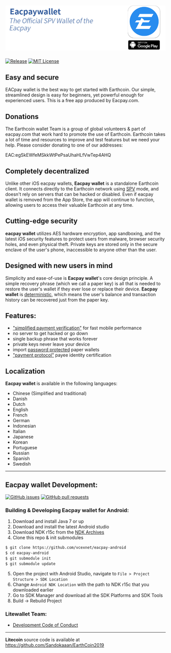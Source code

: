 [![Eacpay wallet](/images/header-android.png)](https://play.google.com/store/apps/details?id=com.loafwallet&hl=en_US)
======================
[![Release](https://img.shields.io/github/v/release/litecoin-foundation/loafwallet-android?style=plastic)](https://img.shields.io/github/v/release/litecoin-foundation/loafwallet-android) 
[![MIT License](https://img.shields.io/github/license/litecoin-foundation/loafwallet-android?style=plastic)](https://img.shields.io/github/license/litecoin-foundation/loafwallet-android?style=plastic)

## Easy and secure
EACpay wallet is the best way to get started with Earthcoin. Our simple, streamlined design is easy for beginners, yet powerful enough for experienced users. This is a free app produced by Eacpay.com.
 
## Donations
The Earthcoin wallet Team is a group of global volunteers & part of eacpay.com that work hard to promote the use of Earthcoin. Earthcoin takes a lot of time and resources to improve and test features but we need your help.  Please consider donating to one of our addresses:

EAC:egSkEWfeMSkkWtPePsaUhaHLfVwTep4AHQ

## Completely decentralized

Unlike other iOS eacpay wallets, **Eacpay wallet** is a standalone Earthcoin client. It connects directly to the Earthcoin network using [SPV](https://en.bitcoin.it/wiki/Thin_Client_Security#Header-Only_Clients) mode, and doesn't rely on servers that can be hacked or disabled. Even if eacpay wallet is removed from the App Store, the app will continue to function, allowing users to access their valuable Earthcoin at any time.

## Cutting-edge security

**eacpay wallet** utilizes AES hardware encryption, app sandboxing, and the latest iOS security features to protect users from malware, browser security holes, and even physical theft. Private keys are stored only in the secure enclave of the user's phone, inaccessible to anyone other than the user.

## Designed with new users in mind

Simplicity and ease-of-use is **Eacpay wallet**'s core design principle. A simple recovery phrase (which we call a paper key) is all that is needed to restore the user's wallet if they ever lose or replace their device. **Eacpay wallet** is [deterministic](https://github.com/bitcoin/bips/blob/master/bip-0032.mediawiki), which means the user's balance and transaction history can be recovered just from the paper key.

## Features:

- ["simplified payment verification"](https://github.com/bitcoin/bips/blob/master/bip-0037.mediawiki) for fast mobile performance
- no server to get hacked or go down
- single backup phrase that works forever
- private keys never leave your device
- import [password protected](https://github.com/bitcoin/bips/blob/master/bip-0038.mediawiki) paper wallets
- ["payment protocol"](https://github.com/bitcoin/bips/blob/master/bip-0070.mediawiki) payee identity certification


## Localization

**Eacpay wallet** is available in the following languages:

- Chinese (Simplified and traditional)
- Danish
- Dutch
- English
- French
- German
- Indonesian
- Italian
- Japanese
- Korean
- Portuguese
- Russian
- Spanish
- Swedish

---
## Eacpay wallet Development:
[![GitHub issues](https://img.shields.io/github/issues/litecoin-foundation/loafwallet-android?style=plastic)](https://github.com/litecoin-foundation/loafwallet-android/issues)
[![GitHub pull requests](https://img.shields.io/github/issues-pr/litecoin-foundation/loafwallet-android?color=00ff00&style=plastic)](https://github.com/litecoin-foundation/loafwallet-android/pulls)

### Building & Developing Eacpay wallet for Android: 

1. Download and install Java 7 or up
2. Download and install the latest Android studio
3. Download NDK r15c from the [NDK Archives](https://developer.android.com/ndk/downloads/older_releases.html)
4. Clone this repo & init submodules
```bash
$ git clone https://github.com/vcexnet/eacpay-android
$ cd eacpay-android
$ git submodule init
$ git submodule update
```
5. Open the project with Android Studio, navigate to `File > Project Structure > SDK Location`
6. Change `Android NDK Location` with the path to NDK r15c that you downloaded earlier
7. Go to SDK Manager and download all the SDK Platforms and SDK Tools
9. Build -> Rebuild Project

### Litewallet Team:
* [Development Code of Conduct](https://github.com/vcexnet/eacpaywallet/blob/master/DEVELOPMENT.md)
---
**Litecoin** source code is available at https://github.com/Sandokaaan/EarthCoin2019

